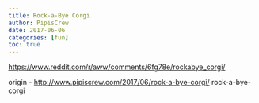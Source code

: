 ```yaml
---
title: Rock-a-Bye Corgi
author: PipisCrew
date: 2017-06-06
categories: [fun]
toc: true
---
```


https://www.reddit.com/r/aww/comments/6fg78e/rockabye_corgi/

origin - http://www.pipiscrew.com/2017/06/rock-a-bye-corgi/ rock-a-bye-corgi
